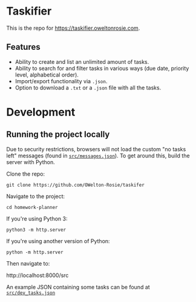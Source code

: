 # Taskifier
This is the repo for <a href="https://taskifier.oweltonrosie.com">https://taskifier.oweltonrosie.com</a>.

## Features
- Ability to create and list an unlimited amount of tasks.
- Ability to search for and filter tasks in various ways (due date, priority level, alphabetical order).
- Import/export functionality via `.json`. 
- Option to download a `.txt` or a `.json` file with all the tasks.

# Development
## Running the project locally
Due to security restrictions, browsers will not load the custom "no tasks left" messages (found in [`src/messages.json`](https://github.com/OWelton-Rosie/taskifier/blob/main/src/messages.json)). To get around this, build the server with Python.

Clone the repo:
```
git clone https://github.com/OWelton-Rosie/taskifer
```
Navigate to the project:
```
cd homework-planner
```
If you're using Python 3:
```
python3 -m http.server
```
If you're using another version of Python:
```
python -m http.server
```

Then navigate to: 

http://localhost:8000/src

An example JSON containing some tasks can be found at [`src/dev_tasks.json`](https://github.com/OWelton-Rosie/Taskifier/blob/main/src/dev_tasks.json)

